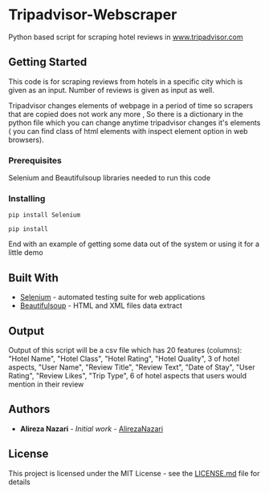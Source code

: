 # Tripadvisor-Webscraper

Python based script for scraping hotel reviews in www.tripadvisor.com

## Getting Started

This code is for  scraping reviews from hotels in a specific city which is given as an input.
Number of reviews is given as input as well.

Tripadvisor changes elements of webpage in a period of time so scrapers that are copied does not work any more ,
So there is a dictionary in the python file which you can change anytime tripadvisor changes it's elements ( you can find class of html elements with inspect element option in web browsers).

### Prerequisites

Selenium and Beautifulsoup libraries needed to run this code

### Installing

```
pip install Selenium
```
```
pip install 
```

End with an example of getting some data out of the system or using it for a little demo

## Built With

* [Selenium](https://selenium-python.readthedocs.io) -  automated testing suite for web applications
* [Beautifulsoup](https://www.crummy.com/software/BeautifulSoup/bs4/doc/) - HTML and XML files data extract

## Output

Output of this script will be a csv file which has 20 features (columns):
"Hotel Name", "Hotel Class", "Hotel Rating", "Hotel Quality", 3 of hotel aspects, "User Name", "Review Title", "Review Text",
"Date of Stay", "User Rating", "Review Likes", "Trip Type", 6 of hotel aspects that users would mention in their review

## Authors

* **Alireza Nazari** - *Initial work* - [AlirezaNazari](https://github.com/alirezaznz)

## License

This project is licensed under the MIT License - see the [LICENSE.md](LICENSE.md) file for details

